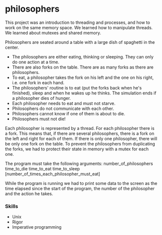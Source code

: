 # philosophers
This project was an introduction to threading and processes, and how to work on the same memory space. We learned how to manipulate threads. We learned about mutexes and shared memory.

Philosophers are seated around a table with a large dish of spaghetti in the center.
- The philosophers are either eating, thinking or sleeping. They can only do one action at a time.
- There are also forks on the table. There are as many forks as there are philosophers.
- To eat, a philosopher takes the fork on his left and the one on his right, i.e. one fork in each hand.
- The philosophers' routine is to eat (put the forks back when he's finished), sleep and when he wakes up he thinks. The simulation ends if a philosopher dies of hunger.
- Each philosopher needs to eat and must not starve.
- Philosophers do not communicate with each other.
- Philosophers cannot know if one of them is about to die.
- Philosophers must not die!

Each philosopher is represented by a thread. For each philosopher there is a fork. This means that, if there are several philosophers, there is a fork on the left and right for each of them. 
If there is only one philosopher, there will be only one fork on the table. To prevent the philosophers from duplicating the forks, we had to protect their state in memory with a mutex for each one.

The program must take the following arguments:
number_of_philosophers time_to_die time_to_eat time_to_sleep [number_of_times_each_philosopher_must_eat]

While the program is running we had to print some data to the screen as the time elapsed since the start of the program, the number of the philosopher and the action he takes.

 ### Skills

  - Unix
  - Rigor
  - Imperative programming 
